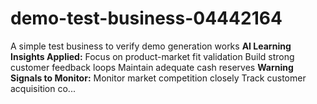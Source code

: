 # demo-test-business-04442164
A simple test business to verify demo generation works  **AI Learning Insights Applied:**  Focus on product-market fit validation  Build strong customer feedback loops  Maintain adequate cash reserves  **Warning Signals to Monitor:**  Monitor market competition closely  Track customer acquisition co...

